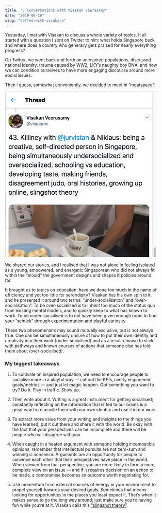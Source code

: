 ```yaml
---
title: "☕ Conversations with Visakan Veerasamy" 
date: "2019-06-16"
slug: "coffee-with-visakanv"
---
```


Yesterday, I met with Visakan to discuss a whole variety of topics. It all started with a question I sent on Twitter to him: what holds Singapore back and where does a country who generally gets praised for nearly everything progress?

On Twitter, we went back and forth on uninspired populations, discussed national identity, trauma caused by WW2, LKY’s naughty boy DNA, and how we can condition ourselves to have more engaging discourse around more social issues.

Then I guess, somewhat conveniently, we decided to meet in “meatspace”!

![Visakan's Summary](tweet.png)

We shared our stories, and I realised that I was not alone in feeling isolated as a young, empowered, and energetic Singaporean who did not always fit within the “mould” the government designs and shapes it policies around for.

It brought us to topics on education: have we done too much in the name of efficiency and yet too little for serendipity? Visakan has his own spin to it, and he presented it around two terms: “under-socialisation” and “over-socialisation”. To be over-socialised is to inherit too much of the status quo from existing mental models, and to quickly keep to what has known to work. To be under-socialised is to not have been given enough room to find your “schtick” through experimentation and playful curiosity.

These two phenomenons may sound mutually exclusive, but is not always true. One can be simultaneously unsure of how to put their own identity and creativity into their work (under-socialised) and as a result choose to stick with pathways and known courses of actions that someone else has told them about (over-socialised).


### My biggest takeaways

1. To cultivate an inspired population, we need to encourage people to socialise more in a playful way — cut out the KPIs, overly engineered goals/metrics — and just let magic happen. Got something you want to try? Do it. Play in traffic. Show up.

2. Then write about it. Writing is a great instrument for getting socialised; constantly reflecting on the information that is fed to our brains is a great way to reconcile them with our own identity and use it in our work

3. To extract more value from your writing and insights to the things you have learned, put it out there and share it with the world. Be okay with the fact that your perspectives can be incomplete and there will be people who will disagree with you.

4. When caught in a heated argument with someone holding incompatible opinions, remember that intellectual pursuits are not zero-sum and winning is nonsense. Arguments are an opportunity for people to convince each other that their perspectives have place in the world. When viewed from that perspective, you are more likely to form a more complete view on an issue — and if it requires decision on an action to be made, a compromise becomes an outcome worth negotiating for.

5. Use momentum from external sources of energy in your environment to propel yourself towards your desired goals. Sometimes that means looking for opportunities in the places you least expect it. That’s when it makes sense to go the long way around; just make sure you’re having fun while you’re at it. Visakan calls this [“slingshot theory”](https://twitter.com/visakanv/status/1124575393590071296).
